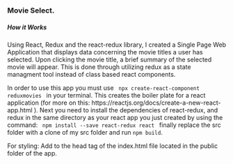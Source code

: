 ### Movie Select.
<h5> How it Works </h5>
<p> 
  Using React, Redux and the react-redux library, I created a Single Page Web Application that displays data concerning the movie titles a user has selected. Upon clicking the movie title, a brief summary of the selected movie will appear. This is done through utilizing redux as a state managment tool instead of class based react components. 
</p>
<p>
  In order to use this app you must use <code> npx create-react-component reduxmovies </code> in your terminal. This creates the boiler plate for a react application (for more on this: <link> https://reactjs.org/docs/create-a-new-react-app.html </link>). Next you need to install the dependencies of react-redux, and redux in the same directory as your react app you just created by using the command: 
  <code> npm install --save react-redux react </code>
  finally replace the src folder with a clone of my src folder and run <code>npm build</code>.
</p>
<p> 
  For styling: Add <link rel="stylesheet" href="https://maxcdn.bootstrapcdn.com/bootstrap/4.0.0/css/bootstrap.min.css" integrity="sha384-Gn5384xqQ1aoWXA+058RXPxPg6fy4IWvTNh0E263XmFcJlSAwiGgFAW/dAiS6JXm" crossorigin="anonymous"/> to the head tag of the index.html file located in the public folder of the app.
